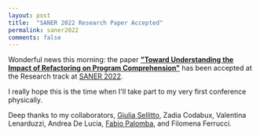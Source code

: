 ```yaml
---
layout: post
title:  "SANER 2022 Research Paper Accepted"
permalink: saner2022
comments: false
---
```


Wonderful news this morning: the paper [**"Toward Understanding the Impact of Refactoring
on Program Comprehension"**](publications#c3) has been accepted at the Research track at [SANER 2022](https://saner2022.uom.gr/).

I really hope this is the time when I'll take part to my very first conference physically. 

Deep thanks to my collaborators, [Giulia Sellitto](https://giuliasellitto7.github.io/), Zadia Codabux, Valentina Lenarduzzi, Andrea De Lucia, [Fabio Palomba](https://fpalomba.github.io/), and Filomena Ferrucci.
